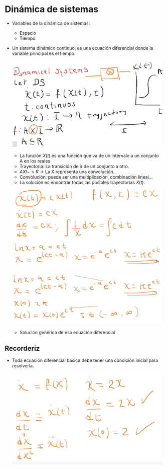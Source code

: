 # Dinámica de sistemas

- Variables de la dinámica de sistemas:
  - Espacio
  - Tiempo
- Un sistema dinámico continuo, es una ecuación diferencial donde la variable principal es el tiempo.

  ![](images/03C.png)

  - La función $X(t)$ es una función que va de un intervalo a un conjunto A en los reales
  - Trayectoria: La transición de ir de un conjunto a otro.
  - $AXI -> R$ -> La X representa una convolución.
  - Convolución: puede ser una multiplicación, combinación lineal...
  - La solución es encontrar todas las posibles trayectorias $X(t)$.

  ![](images/03D.png)

  ![](images/03E.png)

  - Solución genérica de esa ecuación diferencial

## Recorderiz

- Toda ecuación diferencial básica debe tener una condición inicial para resolverla.

  ![](images/03F.png)